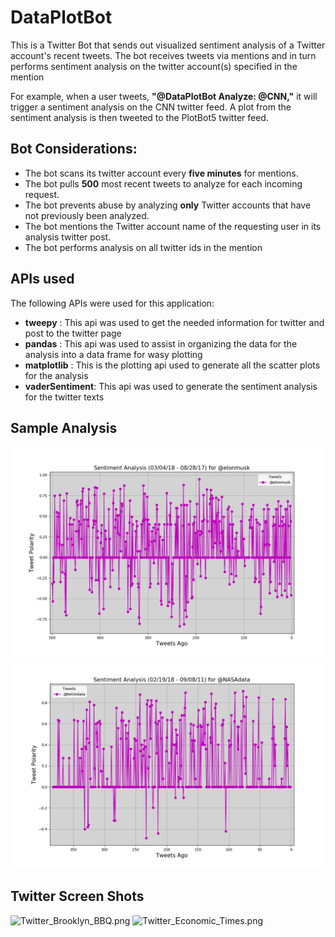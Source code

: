 # DataPlotBot
This is a Twitter Bot that sends out visualized sentiment analysis of a Twitter account's recent tweets. The bot receives tweets via mentions and in turn performs sentiment analysis on the twitter account(s) specified in the mention 

For example, when a user tweets, __"@DataPlotBot Analyze: @CNN,"__ it will trigger a sentiment analysis on the CNN twitter feed. A plot from the sentiment analysis is then tweeted to the PlotBot5 twitter feed. 

## Bot Considerations:

* The bot scans its twitter account every __five minutes__ for mentions.
* The bot pulls __500__ most recent tweets to analyze for each incoming request.
* The bot prevents abuse by analyzing __only__ Twitter accounts that have not previously been analyzed.
* The bot mentions the Twitter account name of the requesting user in its analysis twitter post.
* The bot performs analysis on all twitter ids in the mention

## APIs used

The following APIs were used for this application:

* __tweepy__ : This api was used to get the needed information for twitter and post to the twitter page
* __pandas__ : This api was used to assist in organizing the data for the analysis into a data frame for wasy plotting
* __matplotlib__ : This is the plotting api used to generate all the scatter plots for the analysis
* __vaderSentiment__: This api was used to generate the sentiment analysis for the twitter texts


## Sample Analysis
![@elonmusk.png](@elonmusk.png)
![@NASAdata.png](@NASAdata.png)

## Twitter Screen Shots
![Twitter_Brooklyn_BBQ.png](@Twitter_Brooklyn_BBQ.png)
![Twitter_Economic_Times.png](@Twitter_Economic_Times.png)
